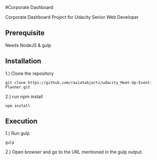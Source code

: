 #Corporate Dashboard

Corporate Dashboard Project for Udacity Senior Web Developer

## Prerequisite

Needs NodeJS & gulp

## Installation

1.) Clone the repository

    git clone https://github.com/raviatobjectz/udacity_Meet-Up-Event-Planner.git

2.) run npm install

    npm install

## Execution

1.) Run gulp

    gulp

2.) Open browser and go to the URL mentioned in the gulp output.
